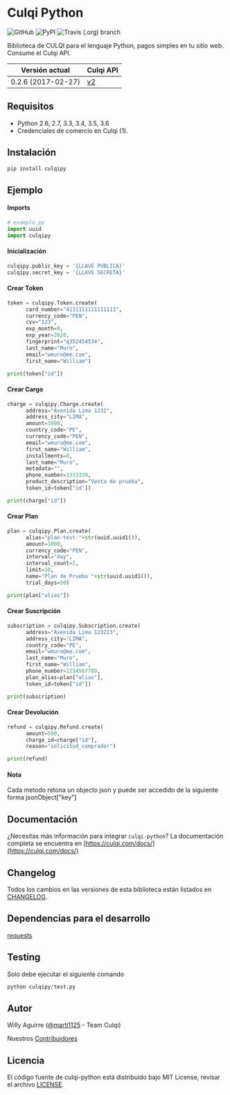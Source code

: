 # Culqi Python

![GitHub](https://img.shields.io/github/license/culqi/culqi-python.svg?style=for-the-badge)
![PyPI](https://img.shields.io/pypi/v/culqipy.svg?style=for-the-badge) 
![Travis (.org) branch](https://img.shields.io/travis/culqi/culqi-python/master.svg?style=for-the-badge)

Biblioteca de CULQI para el lenguaje Python, pagos simples en tu sitio web. Consume el Culqi API.

| Versión actual|Culqi API|
|----|----|
| 0.2.6 (2017-02-27) |[v2](https://culqi.com/api/#/)|

## Requisitos

- Python 2.6, 2.7, 3.3, 3.4, 3.5, 3.6
- Credenciales de comercio en Culqi (1).

## Instalación

```bash
pip install culqipy
```

## Ejemplo

#### Imports

```python
# example.py
import uuid
import culqipy
```
#### Inicialización

```python
culqipy.public_key = '{LLAVE PUBLICA}'
culqipy.secret_key = '{LLAVE SECRETA}'
```

#### Crear Token

```python
token = culqipy.Token.create(
      card_number="4111111111111111",
      currency_code="PEN",
      cvv="123",
      exp_month=9,
      exp_year=2020,
      fingerprint="q352454534",
      last_name="Muro",
      email="wmuro@me.com",
      first_name="William")

print(token["id"])
```

#### Crear Cargo

```python
charge = culqipy.Charge.create(
      address="Avenida Lima 1232",
      address_city="LIMA",
      amount=1000,
      country_code="PE",
      currency_code="PEN",
      email="wmuro@me.com",
      first_name="William",
      installments=0,
      last_name="Muro",
      metadata="",
      phone_number=3333339,
      product_description="Venta de prueba",
      token_id=token["id"])

print(charge["id"])
```

#### Crear Plan

```python
plan = culqipy.Plan.create(
      alias="plan-test-"+str(uuid.uuid1()),
      amount=1000,
      currency_code="PEN",
      interval="day",
      interval_count=2,
      limit=10,
      name="Plan de Prueba "+str(uuid.uuid1()),
      trial_days=50)

print(plan["alias"])
```

#### Crear Suscripción

```python
subscription = culqipy.Subscription.create(
      address="Avenida Lima 123213",
      address_city="LIMA",
      country_code="PE",
      email="wmuro@me.com",
      last_name="Muro",
      first_name="William",
      phone_number=1234567789,
      plan_alias=plan["alias"],
      token_id=token["id"])

print(subscription)
```

#### Crear Devolución

```python
refund = culqipy.Refund.create(
      amount=500,
      charge_id=charge["id"],
      reason="solicitud_comprador")

print(refund)
```
#### Nota
Cada metodo retona un objecto json y puede ser accedido de la siguiente forma jsonObject["key"]

## Documentación
¿Necesitas más información para integrar `culqi-python`? La documentación completa se encuentra en [https://culqi.com/docs/](https://culqi.com/docs/)

## Changelog

Todos los cambios en las versiones de esta biblioteca están listados en [CHANGELOG](CHANGELOG).

## Dependencias para el desarrollo

[requests](http://docs.python-requests.org/en/master/)

## Testing

Solo debe ejecutar el siguiente comando

```python
python culqipy/test.py
```

## Autor

Willy Aguirre ([@marti1125](https://github.com/marti1125) - Team Culqi)

Nuestros [Contribuidores](https://github.com/culqi/culqi-python/graphs/contributors)

## Licencia

El código fuente de culqi-python está distribuido bajo MIT License, revisar el archivo [LICENSE](https://github.com/culqi/culqi-python/blob/master/LICENSE.txt).

